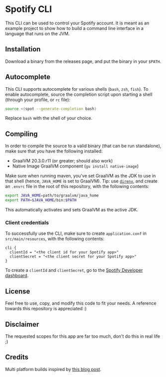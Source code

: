 # Spotify CLI

This CLI can be used to control your Spotify account. It is meant as an example project to show how to build a command line interface in a language that runs on the JVM.

## Installation

Download a binary from the releases page, and put the binary in your `$PATH`.

## Autocomplete

This CLI supports autocomplete for various shells (`bash`, `zsh`, `fish`). To enable autocomplete, source the completion script upon starting a shell (through your profile, or `rc` file):

```bash
source <(spot --generate-completion bash)
```

Replace `bash` with the shell of your choice.

## Compiling

In order to compile the source to a valid binary (that can be run standalone), make sure that you have the following installed:

- GraalVM 20.3.0.r11 (or greater; should also work)
- Native Image GraalVM component (`gu install native-image`)

Make sure when running maven, you've set GraalVM as the JDK to use in that shell (hence, `JAVA_HOME` is set to GraalVM).
Tip: use [`direnv`](https://github.com/direnv/direnv), and create an `.envrc` file in the root of this repository, with the following contents:
```bash
export JAVA_HOME=path/to/graalvm/java_home
export PATH=$JAVA_HOME/bin:$PATH
```

This automatically activates and sets GraalVM as the active JDK.

### Client credentials

To successfully use the CLI, make sure to create `application.conf` in `src/main/resources`, with the following contents:
```hocon
cli {
  clientId = "<the client id for your Spotify app>"
  clientSecret = "<the client secret for your Spotify app>"
}
```

To create a `clientId` and `clientSecret`, go to the [Spotify Developer dashboard](https://developer.spotify.com/dashboard/applications).

## License

Feel free to use, copy, and modify this code to fit your needs. A reference towards this repository is appreciated :)

## Disclaimer

The requested scopes for this app are far too much, don't do this in real life ;)

## Credits

Multi platform builds inspired by [this blog post](https://blogs.oracle.com/developers/building-cross-platform-native-images-with-graalvm).
